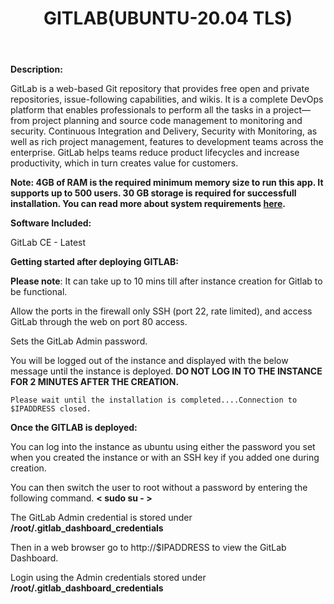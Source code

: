 ﻿---
title: GITLAB(UBUNTU-20.04 TLS)
sidebar_label: GITLAB
---

**Description:**

GitLab is a web-based Git repository that provides free open and private repositories, issue-following capabilities, and wikis. It is a complete DevOps platform that enables professionals to perform all the tasks in a project—from project planning and source code management to monitoring and security.
Continuous Integration and Delivery, Security with Monitoring, as well as rich project management, features to development teams across the enterprise. 
GitLab helps teams reduce product lifecycles and increase productivity, 
which in turn creates value for customers. 

**Note: 4GB of RAM is the required minimum memory size to run this app. It supports up to 500 users. 30 GB storage is required for successfull installation. You can read more about system requirements  [here](https://docs.gitlab.com/ee/install/requirements.html#hardware-requirements).**

**Software Included:**


GitLab CE - Latest

**Getting started after deploying GITLAB:**

**Please note**: It can take up to 10 mins till after instance creation for Gitlab to be functional.

Allow the ports in the firewall only SSH (port 22, rate limited), and access GitLab through the web on port 80 access.

Sets the GitLab Admin password.

You will be logged out of the instance and displayed with the below message until the instance is deployed.  **DO NOT LOG IN TO THE INSTANCE FOR 2 MINUTES AFTER THE CREATION.**

```
Please wait until the installation is completed....Connection to $IPADDRESS closed.
```

**Once the GITLAB is deployed:**

You can log into the instance as ubuntu using either the password you set when you created the instance or with an SSH key if you added one during creation.

You can then switch the user to root without a password by entering the following command.  **< sudo su - >**

The GitLab Admin credential is stored under **/root/.gitlab_dashboard_credentials**

Then in a web browser go to http://$IPADDRESS to view the GitLab Dashboard.

Login using the Admin credentials stored under **/root/.gitlab_dashboard_credentials**
